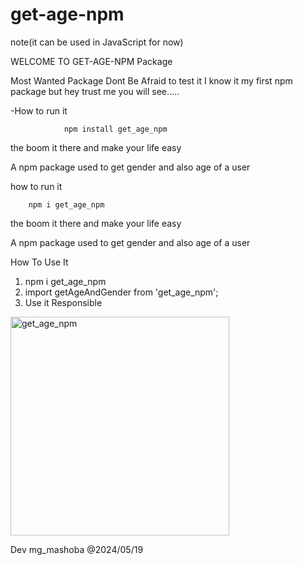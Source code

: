 # get-age-npm

note(it can be used in JavaScript for now)

WELCOME TO GET-AGE-NPM Package

Most Wanted Package Dont Be Afraid to test it I know it my first npm package but hey trust me you will see.....

-How to run it

				npm install get_age_npm

the boom it there and make your life easy

A npm package used to get gender and also age of a user

how to run it 

        npm i get_age_npm

the boom it there and make your life easy

A npm package used to get gender and also age of a user


How To Use It

1. npm i get_age_npm
2. import getAgeAndGender from 'get_age_npm';
3. Use it Responsible

<img width="350" alt="get_age_npm" src="https://github.com/MukelaniGumaMashoba/get_age_npm/assets/131559676/af92ae8a-ed61-483b-9c13-9aa85d7f57a8">


Dev mg_mashoba @2024/05/19

